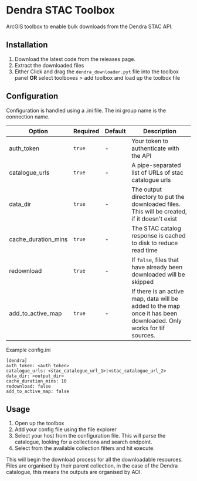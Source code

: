 # Dendra STAC Toolbox

ArcGIS toolbox to enable bulk downloads from the Dendra STAC API.

## Installation

1. Download the latest code from the releases page.
2. Extract the downloaded files
3. Either Click and drag the `dendra_downloader.pyt` file into the toolbox panel **OR** select toolboxes > add toolbox and load up the toolbox file

## Configuration

Configuration is handled using a .ini file.
The ini group name is the connection name.

| Option              | Required | Default | Description                                                                                                       |
|---------------------|----------|---------|-------------------------------------------------------------------------------------------------------------------|
| auth_token          | `true`   | -       | Your token to authenticate with the API                                                                           |
| catalogue_urls      | `true`   | -       | A pipe-separated list of URLs of stac catalogue urls                                                              |
| data_dir            | `true`   | -       | The output directory to put the downloaded files. This will be created, if it doesn't exist                       |
| cache_duration_mins | `true`   | -       | The STAC catalog response is cached to disk to reduce read time                                                   |
| redownload          | `true`   | -       | If `false`, files that have already been downloaded will be skipped                                               |
| add_to_active_map   | `true`   | -       | If there is an active map, data will be added to the map once it has been downloaded. Only works for tif sources. |

Example config.ini
```
[dendra]
auth_token: <auth_token>
catalogue_urls: <stac_catalogue_url_1>|<stac_catalogue_url_2>
data_dir: <output_dir>
cache_duration_mins: 10
redownload: false
add_to_active_map: false
```

## Usage

1. Open up the toolbox
2. Add your config file using the file explorer
3. Select your host from the configuration file. This will parse the catalogue, looking for a collections and search endpoint.
4. Select from the available collection filters and hit execute.

This will begin the download process for all the downloadable resources. Files are organised by their parent collection, in the case of the Dendra catalogue, 
this means the outputs are organised by AOI. 
